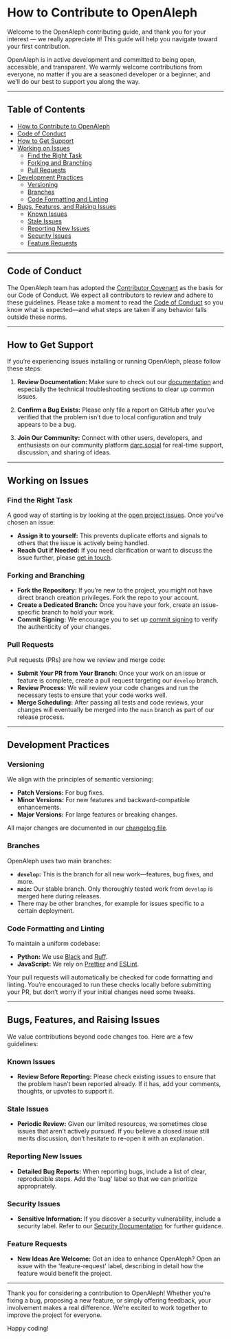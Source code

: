 # How to Contribute to OpenAleph

Welcome to the OpenAleph contributing guide, and thank you for your interest — we really appreciate it! This guide will help you navigate toward your first contribution.

OpenAleph is in active development and committed to being open, accessible, and transparent. We warmly welcome contributions from everyone, no matter if you are a seasoned developer or a beginner, and we’ll do our best to support you along the way.

---

## Table of Contents
- [How to Contribute to OpenAleph](#how-to-contribute-to-openaleph)
- [Code of Conduct](#code-of-conduct)
- [How to Get Support](#how-to-get-support)
- [Working on Issues](#working-on-issues)
  - [Find the Right Task](#find-the-right-task)
  - [Forking and Branching](#forking-and-branching)
  - [Pull Requests](#pull-requests)
- [Development Practices](#development-practices)
  - [Versioning](#versioning)
  - [Branches](#branches)
  - [Code Formatting and Linting](#code-formatting-and-linting)
- [Bugs, Features, and Raising Issues](#bugs-features-and-raising-issues)
  - [Known Issues](#known-issues)
  - [Stale Issues](#stale-issues)
  - [Reporting New Issues](#reporting-new-issues)
  - [Security Issues](#security-issues)
  - [Feature Requests](#feature-requests)

---

## Code of Conduct

The OpenAleph team has adopted the [Contributor Covenant](https://www.contributor-covenant.org/) as the basis for our Code of Conduct. We expect all contributors to review and adhere to these guidelines. Please take a moment to read the [Code of Conduct](CODE_OF_CONDUCT.md) so you know what is expected—and what steps are taken if any behavior falls outside these norms.

---

## How to Get Support

If you’re experiencing issues installing or running OpenAleph, please follow these steps:

1. **Review Documentation:**
   Make sure to check out our [documentation](https://openaleph.org/docs) and especially the technical troubleshooting sections to clear up common issues.

2. **Confirm a Bug Exists:**
   Please only file a report on GitHub after you’ve verified that the problem isn’t due to local configuration and truly appears to be a bug.

3. **Join Our Community:**
   Connect with other users, developers, and enthusiasts on our community platform [darc.social](https://darc.social) for real-time support, discussion, and sharing of ideas.

---

## Working on Issues

### Find the Right Task

A good way of starting is by looking at the [open project issues](https://github.com/dataresearchcenter/openaleph/issues). Once you’ve chosen an issue:

- **Assign it to yourself:** This prevents duplicate efforts and signals to others that the issue is actively being handled.
- **Reach Out if Needed:** If you need clarification or want to discuss the issue further, please [get in touch](https://darc.social).

### Forking and Branching

- **Fork the Repository:** If you’re new to the project, you might not have direct branch creation privileges. Fork the repo to your account.
- **Create a Dedicated Branch:** Once you have your fork, create an issue-specific branch to hold your work.
- **Commit Signing:** We encourage you to set up [commit signing](https://docs.github.com/en/authentication/managing-commit-signature-verification/signing-commits) to verify the authenticity of your changes.

### Pull Requests

Pull requests (PRs) are how we review and merge code:

- **Submit Your PR from Your Branch:** Once your work on an issue or feature is complete, create a pull request targeting our `develop` branch.
- **Review Process:** We will review your code changes and run the necessary tests to ensure that your code works well.
- **Merge Scheduling:** After passing all tests and code reviews, your changes will eventually be merged into the `main` branch as part of our release process.

---

## Development Practices

### Versioning

We align with the principles of semantic versioning:

- **Patch Versions:** For bug fixes.
- **Minor Versions:** For new features and backward-compatible enhancements.
- **Major Versions:** For large features or breaking changes.

All major changes are documented in our [changelog file](./CHANGELOG.md).

### Branches

OpenAleph uses two main branches:

- **`develop`:** This is the branch for all new work—features, bug fixes, and more.
- **`main`:** Our stable branch. Only thoroughly tested work from `develop` is merged here during releases.
- There may be other branches, for example for issues specific to a certain deployment.

### Code Formatting and Linting

To maintain a uniform codebase:

- **Python:** We use [Black](https://black.readthedocs.io/en/stable/) and [Ruff](https://beta.ruff.rs/).
- **JavaScript:** We rely on [Prettier](https://prettier.io) and [ESLint](https://eslint.org/).

Your pull requests will automatically be checked for code formatting and linting. You’re encouraged to run these checks locally before submitting your PR, but don’t worry if your initial changes need some tweaks.

---

## Bugs, Features, and Raising Issues

We value contributions beyond code changes too. Here are a few guidelines:

### Known Issues

- **Review Before Reporting:**
  Please check existing issues to ensure that the problem hasn’t been reported already. If it has, add your comments, thoughts, or upvotes to support it.

### Stale Issues

- **Periodic Review:**
  Given our limited resources, we sometimes close issues that aren’t actively pursued. If you believe a closed issue still merits discussion, don’t hesitate to re-open it with an explanation.

### Reporting New Issues

- **Detailed Bug Reports:**
  When reporting bugs, include a list of clear, reproducible steps. Add the 'bug' label so that we can prioritize appropriately.

### Security Issues

- **Sensitive Information:**
  If you discover a security vulnerability, include a security label. Refer to our [Security Documentation](SECURITY.md) for further guidance.

### Feature Requests

- **New Ideas Are Welcome:**
  Got an idea to enhance OpenAleph? Open an issue with the 'feature-request' label, describing in detail how the feature would benefit the project.

---

Thank you for considering a contribution to OpenAleph! Whether you’re fixing a bug, proposing a new feature, or simply offering feedback, your involvement makes a real difference. We’re excited to work together to improve the project for everyone.

Happy coding!

